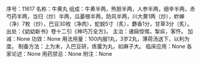 序号：11617
名称：牛黄丸
组成：牛黄半两，熊胆半两，人参半两，细辛半两，赤芍药半两，当归（炒）半两，瓜蒌根半两，防风半两，川大黄1两（炒），蚱蝉（净）7枚（炒），巴豆30枚（净肉），蛇蜕5寸（炙），麝香1分，甘草3分（炙）。
出处：《幼幼新书》卷十二引《神巧万全方》。
主治：诸痫惊惕，掣疭，客忤。
加减：None
功效：None
用法用量：100内服1丸，3岁2丸，薄荷汤送下，以利为度。
制备方法：上为末，入巴豆研，炼蜜为丸，如麻子大。
临床应用：None
各家论述：None
用药禁忌：None
附注：None
